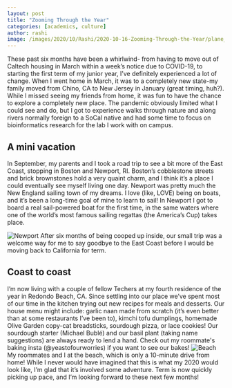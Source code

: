```yaml
---
layout: post
title: "Zooming Through the Year"
categories: [academics, culture]
author: rashi
image: /images/2020/10/Rashi/2020-10-16-Zooming-Through-the-Year/plane_clouds.jpg
---
```


These past six months have been a whirlwind- from having to move out of Caltech housing in March within a week’s notice due to COVID-19, to starting the first term of my junior year, I’ve definitely experienced a lot of change. When I went home in March, it was to a completely new state-my family moved from Chino, CA to New Jersey in January (great timing, huh?). While I missed seeing my friends from home, it was fun to have the chance to explore a completely new place. The pandemic obviously limited what I could see and do, but I got to experience walks through nature and along rivers normally foreign to a SoCal native and had some time to focus on bioinformatics research for the lab I work with on campus.

## A mini vacation
In September, my parents and I took a road trip to see a bit more of the East Coast, stopping in Boston and Newport, RI. Boston’s cobblestone streets and brick brownstones hold a very quaint charm, and I think it’s a place I could eventually see myself living one day. Newport was pretty much the New England sailing town of my dreams. I love (like, LOVE) being on boats, and it’s been a long-time goal of mine to learn to sail! In Newport I got to board a real sail-powered boat for the first time, in the same waters where one of the world’s most famous sailing regattas (the America’s Cup) takes place.

![ Newport ](/images/2020/10/Rashi/2020-10-16-Zooming-Through-the-Year/newport_boats.jpg)
After six months of being cooped up inside, our small trip was a welcome way for me to say goodbye to the East Coast before I would be moving back to California for term.

## Coast to coast
I’m now living with a couple of fellow Techers at my fourth residence of the year in Redondo Beach, CA. Since settling into our place we’ve spent most of our time in the kitchen trying out new recipes for meals and desserts.  Our house menu might include: garlic naan made from scratch (it’s even better than at some restaurants I’ve been to), kimchi tofu dumplings, homemade Olive Garden copy-cat breadsticks, sourdough pizza, or lace cookies! Our sourdough starter (Michael Bublé) and our basil plant (taking name suggestions) are always ready to lend a hand. Check out my roommate's baking insta (@yeastofourworries) if you want to see our bakes!
![ Beach ](/images/2020/10/Rashi/2020-10-16-Zooming-Through-the-Year/beach.jpg)
My roommates and I at the beach, which is only a 10-minute drive from home!
While I never would have imagined that this is what my 2020 would look like, I’m glad that it’s involved some adventure. Term is now quickly picking up pace, and I’m looking forward to these next few months!
